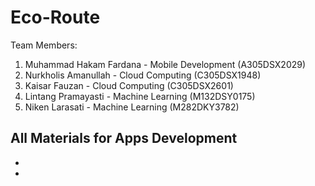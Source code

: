 # Eco-Route

Team Members:
1. Muhammad Hakam Fardana - Mobile Development (A305DSX2029)
2. Nurkholis Amanullah - Cloud Computing (C305DSX1948)
3. Kaisar Fauzan - Cloud Computing (C305DSX2601)
4. Lintang Pramayasti - Machine Learning (M132DSY0175)
5. Niken Larasati - Machine Learning (M282DKY3782)

All Materials for Apps Development
-
-
-
